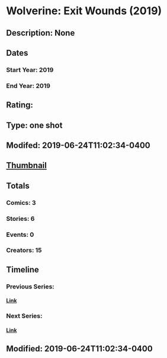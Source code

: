 # Wolverine: Exit Wounds (2019)
## Description: None
## Dates
### Start Year: 2019
### End Year: 2019
## Rating: 
## Type: one shot
## Modifed: 2019-06-24T11:02:34-0400
## [Thumbnail](http://i.annihil.us/u/prod/marvel/i/mg/b/40/image_not_available.jpg)
## Totals
### Comics: 3
### Stories: 6
### Events: 0
### Creators: 15
## Timeline
### Previous Series: 
#### [Link]()
### Next Series: 
#### [Link]()
## Modified: 2019-06-24T11:02:34-0400